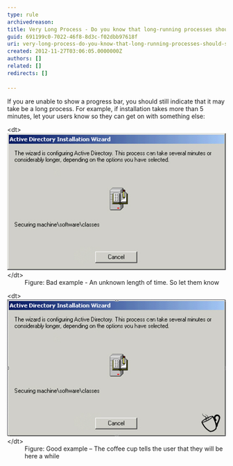 ```yaml
---
type: rule
archivedreason: 
title: Very Long Process - Do you know that long-running processes should show a coffee cup?
guid: 691199c0-7022-46f8-8d3c-f02dbb97618f
uri: very-long-process-do-you-know-that-long-running-processes-should-show-a-coffee-cup
created: 2012-11-27T03:06:05.0000000Z
authors: []
related: []
redirects: []

---
```


If you are unable to show a progress bar, you should still indicate that it may take be a long process. For example, if installation takes more than 5 minutes, let your users know so they can get on with something else:

<!--endintro-->
<dl class="badImage">&lt;dt&gt;<img alt="An unknown length of time " src="../../assets/UnknownLengthTime.jpg">&lt;/dt&gt;
<dd>Figure: Bad example - An unknown length of time. So let them know</dd></dl><dl class="goodImage">&lt;dt&gt;<img alt="The coffee cup tells the user that they will be here a while" src="../../assets/CoffeeCup.jpg">&lt;/dt&gt;
<dd>Figure: Good example – The coffee cup tells the user that they will be here a while</dd></dl>
